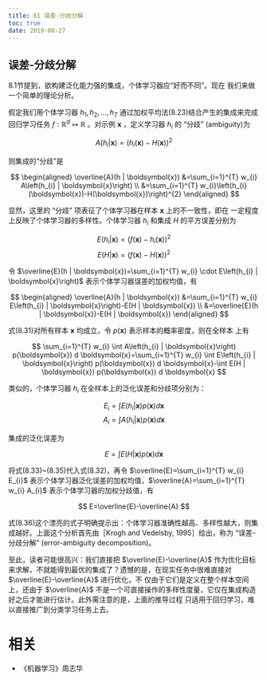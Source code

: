 ```yaml
---
title: 61 误差-分歧分解
toc: true
date: 2019-08-27
---
```


## 误差-分歧分解

8.1节提到，欲构建泛化能力强的集成，个体学习器应“好而不同”。现在 我们来做一个简单的理论分析。


假定我们用个体学习器 $h_{1}, h_{2}, \ldots, h_{T}$ 通过加权平均法(8.23)结合产生的集成来完成回归学习任务 $f : \mathbb{R}^{d} \mapsto \mathbb{R}$ 。对示例 $\boldsymbol{x}$ ，定义学习器 $h_i$ 的 “分歧” (ambiguity)为

$$
A\left(h_{i} | \boldsymbol{x}\right)=\left(h_{i}(\boldsymbol{x})-H(\boldsymbol{x})\right)^{2}
$$

则集成的“分歧”是

$$
\begin{aligned} \overline{A}(h | \boldsymbol{x}) &=\sum_{i=1}^{T} w_{i} A\left(h_{i} | \boldsymbol{x}\right) \\ &=\sum_{i=1}^{T} w_{i}\left(h_{i}(\boldsymbol{x})-H(\boldsymbol{x})\right)^{2} \end{aligned}
$$

显然，这里的 “分歧” 项表征了个体学习器在样本 $\boldsymbol{x}$ 上的不一致性，即在 一定程度上反映了个体学习器的多样性。个体学习器 $h_i$ 和集成 $H$ 的平方误差分别为

$$
E\left(h_{i} | \boldsymbol{x}\right)=\left(f(\boldsymbol{x})-h_{i}(\boldsymbol{x})\right)^{2}
$$
$$
E(H | \boldsymbol{x})=(f(\boldsymbol{x})-H(\boldsymbol{x}))^{2}
$$


令 $\overline{E}(h | \boldsymbol{x})=\sum_{i=1}^{T} w_{i} \cdot E\left(h_{i} | \boldsymbol{x}\right)$ 表示个体学习器误差的加权均值，有

$$
\begin{aligned} \overline{A}(h | \boldsymbol{x}) &=\sum_{i=1}^{T} w_{i} E\left(h_{i} | \boldsymbol{x}\right)-E(H | \boldsymbol{x}) \\ &=\overline{E}(h | \boldsymbol{x})-E(H | \boldsymbol{x}) \end{aligned}
$$

式(8.31)对所有样本 $\boldsymbol{x}$ 均成立，令 $p(\boldsymbol{x})$ 表示样本的概率密度，则在全样本
上有

$$
\sum_{i=1}^{T} w_{i} \int A\left(h_{i} | \boldsymbol{x}\right) p(\boldsymbol{x}) d \boldsymbol{x}=\sum_{i=1}^{T} w_{i} \int E\left(h_{i} | \boldsymbol{x}\right) p(\boldsymbol{x}) d \boldsymbol{x}-\int E(H | \boldsymbol{x}) p(\boldsymbol{x}) d \boldsymbol{x}
$$

类似的，个体学习器 $h_i$ 在全样本上的泛化误差和分歧项分别为：

$$
E_{i}=\int E\left(h_{i} | \boldsymbol{x}\right) p(\boldsymbol{x}) d \boldsymbol{x}
$$
$$
A_{i}=\int A\left(h_{i} | \boldsymbol{x}\right) p(\boldsymbol{x}) d \boldsymbol{x}
$$

集成的泛化误差为

$$
E=\int E(H | \boldsymbol{x}) p(\boldsymbol{x}) d \boldsymbol{x}
$$


将式(8.33)~(8.35)代入式(8.32)，再令 $\overline{E}=\sum_{i=1}^{T} w_{i} E_{i}$ 表示个体学习器泛化误差的加权均值，$\overline{A}=\sum_{i=1}^{T} w_{i} A_{i}$ 表示个体学习器的加权分歧值，有

$$
E=\overline{E}-\overline{A}
$$

式(8.36)这个漂亮的式子明确提示出：个体学习器准确性越高、多样性越大，则集成越好。上面这个分析首先由［Krogh and Vedelsby, 1995］给出，称为 “误差-分歧分解” (error-ambiguity decomposition)。


至此，读者可能很高兴：我们直接把 $\overline{E}-\overline{A}$ 作为优化目标来求解，不就能得到最优的集成了？遗憾的是，在现实任务中很难直接对 $\overline{E}-\overline{A}$ 进行优化，不 仅由于它们是定义在整个样本空间上，还由于 $\overline{A}$ 不是一个可直接操作的多样性度量，它仅在集成构造好之后才能进行估计。此外需注意的是，上面的推导过程 只适用于回归学习，难以直接推广到分类学习任务上去。



# 相关

- 《机器学习》周志华
